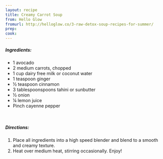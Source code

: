 ```yaml
---
layout: recipe
title: Creamy Carrot Soup
from: Hello Glow
fromurl: http://helloglow.co/3-raw-detox-soup-recipes-for-summer/
prep: 
cook: 
---
```


##### Ingredients:

* 1 avocado
* 2 medium carrots, chopped
* 1 cup dairy free milk or coconut water
* 1 teaspoon ginger
* ½ teaspoon cinnamon
* 3 tablespoonspoons tahini or sunbutter
* ½ onion
* ¼ lemon juice
* Pinch cayenne pepper

<br>

##### Directions:

1. Place all ingredients into a high speed blender and blend to a smooth and creamy texture.
2. Heat over medium heat, stirring occasionally. Enjoy!
